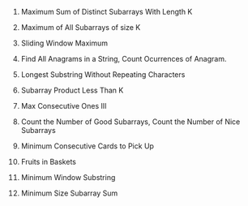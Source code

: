 1. Maximum Sum of Distinct Subarrays With Length K

2. Maximum of All Subarrays of size K 

3. Sliding Window Maximum

4. Find All Anagrams in a String, Count Ocurrences of Anagram.

5. Longest Substring Without Repeating Characters

6. Subarray Product Less Than K

7. Max Consecutive Ones III

8. Count the Number of Good Subarrays, Count the Number of Nice Subarrays

9. Minimum Consecutive Cards to Pick Up

10. Fruits in Baskets

11. Minimum Window Substring

12. Minimum Size Subarray Sum
